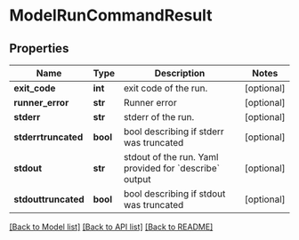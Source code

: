 # ModelRunCommandResult

## Properties
Name | Type | Description | Notes
------------ | ------------- | ------------- | -------------
**exit_code** | **int** | exit code of the run. | [optional] 
**runner_error** | **str** | Runner error | [optional] 
**stderr** | **str** | stderr of the run. | [optional] 
**stderrtruncated** | **bool** | bool describing if stderr was truncated | [optional] 
**stdout** | **str** | stdout of the run. Yaml provided for &#x60;describe&#x60; output | [optional] 
**stdouttruncated** | **bool** | bool describing if stdout was truncated | [optional] 

[[Back to Model list]](../README.md#documentation-for-models) [[Back to API list]](../README.md#documentation-for-api-endpoints) [[Back to README]](../README.md)

